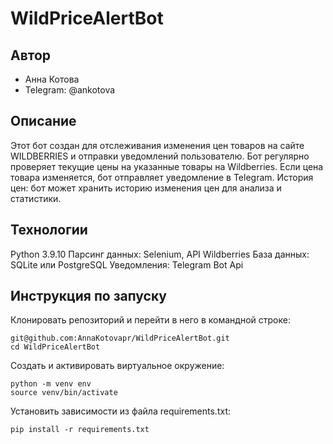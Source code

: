# WildPriceAlertBot

## Автор
- Анна Котова
- Telegram: @ankotova

##  Описание
Этот бот создан для отслеживания изменения цен товаров на сайте WILDBERRIES и отправки уведомлений пользователю. 
Бот регулярно проверяет текущие цены на указанные товары на Wildberries. Если цена товара изменяется, бот отправляет уведомление в Telegram. История цен: бот может хранить историю изменения цен для анализа и статистики. 

## Технологии
Python 3.9.10
Парсинг данных: Selenium, API Wildberries
База данных: SQLite или PostgreSQL
Уведомления: Telegram Bot Api


## Инструкция по запуску
Клонировать репозиторий и перейти в него в командной строке:
```
git@github.com:AnnaKotovapr/WildPriceAlertBot.git
cd WildPriceAlertBot
```
Cоздать и активировать виртуальное окружение:
```
python -m venv env
source venv/bin/activate
```
Установить зависимости из файла requirements.txt:
```
pip install -r requirements.txt
